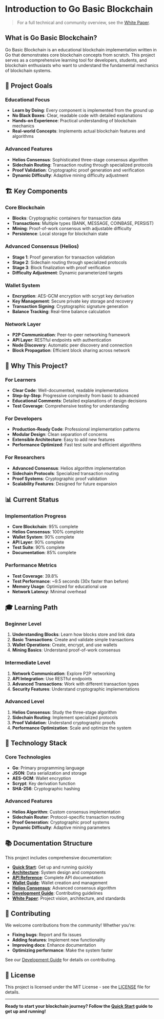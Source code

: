 # Introduction to Go Basic Blockchain

> For a full technical and community overview, see the [White Paper](WHITEPAPER.md).

## What is Go Basic Blockchain?

Go Basic Blockchain is an educational blockchain implementation written in Go that demonstrates core blockchain concepts from scratch. This project serves as a comprehensive learning tool for developers, students, and blockchain enthusiasts who want to understand the fundamental mechanics of blockchain systems.

## 🎯 Project Goals

### Educational Focus
- **Learn by Doing**: Every component is implemented from the ground up
- **No Black Boxes**: Clear, readable code with detailed explanations
- **Hands-on Experience**: Practical understanding of blockchain mechanics
- **Real-world Concepts**: Implements actual blockchain features and algorithms

### Advanced Features
- **Helios Consensus**: Sophisticated three-stage consensus algorithm
- **Sidechain Routing**: Transaction routing through specialized protocols
- **Proof Validation**: Cryptographic proof generation and verification
- **Dynamic Difficulty**: Adaptive mining difficulty adjustment

## 🏗️ Key Components

### Core Blockchain
- **Blocks**: Cryptographic containers for transaction data
- **Transactions**: Multiple types (BANK, MESSAGE, COINBASE, PERSIST)
- **Mining**: Proof-of-work consensus with adjustable difficulty
- **Persistence**: Local storage for blockchain state

### Advanced Consensus (Helios)
- **Stage 1**: Proof generation for transaction validation
- **Stage 2**: Sidechain routing through specialized protocols
- **Stage 3**: Block finalization with proof verification
- **Difficulty Adjustment**: Dynamic parameterized targets

### Wallet System
- **Encryption**: AES-GCM encryption with scrypt key derivation
- **Key Management**: Secure private key storage and recovery
- **Transaction Signing**: Cryptographic signature generation
- **Balance Tracking**: Real-time balance calculation

### Network Layer
- **P2P Communication**: Peer-to-peer networking framework
- **API Layer**: RESTful endpoints with authentication
- **Node Discovery**: Automatic peer discovery and connection
- **Block Propagation**: Efficient block sharing across network

## 🚀 Why This Project?

### For Learners
- **Clear Code**: Well-documented, readable implementations
- **Step-by-Step**: Progressive complexity from basic to advanced
- **Educational Comments**: Detailed explanations of design decisions
- **Test Coverage**: Comprehensive testing for understanding

### For Developers
- **Production-Ready Code**: Professional implementation patterns
- **Modular Design**: Clean separation of concerns
- **Extensible Architecture**: Easy to add new features
- **Performance Optimized**: Fast test suite and efficient algorithms

### For Researchers
- **Advanced Consensus**: Helios algorithm implementation
- **Sidechain Protocols**: Specialized transaction routing
- **Proof Systems**: Cryptographic proof validation
- **Scalability Features**: Designed for future expansion

## 📊 Current Status

### Implementation Progress
- **Core Blockchain**: 95% complete
- **Helios Consensus**: 100% complete
- **Wallet System**: 90% complete
- **API Layer**: 90% complete
- **Test Suite**: 90% complete
- **Documentation**: 85% complete

### Performance Metrics
- **Test Coverage**: 39.8%
- **Test Performance**: ~9.5 seconds (30x faster than before)
- **Memory Usage**: Optimized for educational use
- **Network Latency**: Minimal overhead

## 🎓 Learning Path

### Beginner Level
1. **Understanding Blocks**: Learn how blocks store and link data
2. **Basic Transactions**: Create and validate simple transactions
3. **Wallet Operations**: Create, encrypt, and use wallets
4. **Mining Basics**: Understand proof-of-work consensus

### Intermediate Level
1. **Network Communication**: Explore P2P networking
2. **API Integration**: Use RESTful endpoints
3. **Advanced Transactions**: Work with different transaction types
4. **Security Features**: Understand cryptographic implementations

### Advanced Level
1. **Helios Consensus**: Study the three-stage algorithm
2. **Sidechain Routing**: Implement specialized protocols
3. **Proof Validation**: Understand cryptographic proofs
4. **Performance Optimization**: Scale and optimize the system

## 🔧 Technology Stack

### Core Technologies
- **Go**: Primary programming language
- **JSON**: Data serialization and storage
- **AES-GCM**: Wallet encryption
- **Scrypt**: Key derivation function
- **SHA-256**: Cryptographic hashing

### Advanced Features
- **Helios Algorithm**: Custom consensus implementation
- **Sidechain Router**: Protocol-specific transaction routing
- **Proof Generation**: Cryptographic proof systems
- **Dynamic Difficulty**: Adaptive mining parameters

## 📚 Documentation Structure

This project includes comprehensive documentation:

- **[Quick Start](quickstart.md)**: Get up and running quickly
- **[Architecture](architecture.md)**: System design and components
- **[API Reference](api.md)**: Complete API documentation
- **[Wallet Guide](wallet.md)**: Wallet creation and management
- **[Helios Consensus](helios.md)**: Advanced consensus algorithm
- **[Development Guide](development.md)**: Contributing guidelines
- **[White Paper](WHITEPAPER.md)**: Project vision, architecture, and standards

## 🤝 Contributing

We welcome contributions from the community! Whether you're:
- **Fixing bugs**: Report and fix issues
- **Adding features**: Implement new functionality
- **Improving docs**: Enhance documentation
- **Optimizing performance**: Make the system faster

See our [Development Guide](development.md) for details on contributing.

## 📄 License

This project is licensed under the MIT License - see the [LICENSE](../LICENSE) file for details.

---

**Ready to start your blockchain journey? Follow the [Quick Start](quickstart.md) guide to get up and running!** 